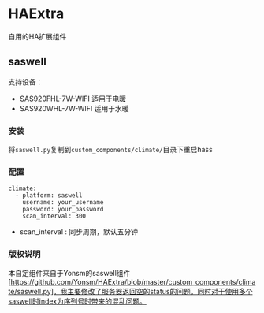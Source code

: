 # HAExtra
自用的HA扩展组件

## saswell

支持设备：

* SAS920FHL-7W-WIFI 适用于电暖
* SAS920WHL-7W-WIFI 适用于水暖

### 安装
将```saswell.py```复制到```custom_components/climate/```目录下重启hass

### 配置

```
climate:
  - platform: saswell
    username: your_username
    password: your_password
    scan_interval: 300
```

* scan_interval : 同步周期，默认五分钟

### 版权说明

本自定组件来自于Yonsm的saswell组件[https://github.com/Yonsm/HAExtra/blob/master/custom_components/climate/saswell.py]，我主要修改了服务器返回空的status的问题，同时对于使用多个saswell时index为序列号时带来的混乱问题。

